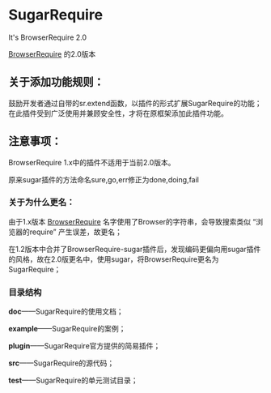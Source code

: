 # SugarRequire
It's BrowserRequire 2.0

[BrowserRequire](https://github.com/kirakiray/BrowserRequire) 的2.0版本

## 关于添加功能规则：

鼓励开发者通过自带的sr.extend函数，以插件的形式扩展SugarRequire的功能；在此插件受到广泛使用并兼顾安全性，才将在原框架添加此插件功能。

## 注意事项：

BrowserRequire 1.x中的插件不适用于当前2.0版本。

原来sugar插件的方法命名sure,go,err修正为done,doing,fail

### 关于为什么更名：

由于1.x版本 [BrowserRequire](https://github.com/kirakiray/BrowserRequire) 名字使用了Browser的字符串，会导致搜索类似 “浏览器的require” 产生误差，故更名；

在1.2版本中合并了BrowserRequire-sugar插件后，发现编码更偏向用sugar插件的风格，故在2.0版更名中，使用sugar，将BrowserRequire更名为SugarRequire；

### 目录结构

**doc**——SugarRequire的使用文档；

**example**——SugarRequire的案例；

**plugin**——SugarRequire官方提供的简易插件；

**src**——SugarRequire的源代码；

**test**——SugarRequire的单元测试目录；